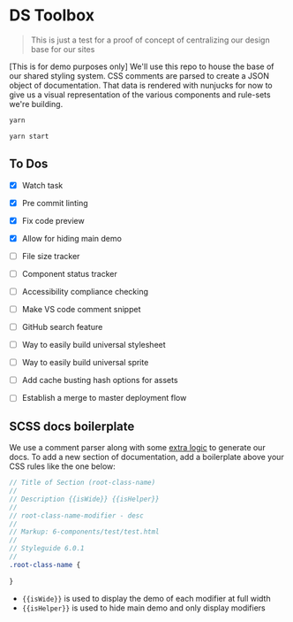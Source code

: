 # DS Toolbox

> This is just a test for a proof of concept of centralizing our design base for our sites

[This is for demo purposes only] We'll use this repo to house the base of our shared styling system. CSS comments are parsed to create a JSON object of documentation. That data is rendered with nunjucks for now to give us a visual representation of the various components and rule-sets we're building.


```sh
yarn
```

```sh
yarn start
```




## To Dos
* [x] Watch task
* [x] Pre commit linting
* [x] Fix code preview
* [x] Allow for hiding main demo
* [ ] File size tracker
* [ ] Component status tracker
* [ ] Accessibility compliance checking
* [ ] Make VS code comment snippet
* [ ] GitHub search feature
* [ ] Way to easily build universal stylesheet
* [ ] Way to easily build universal sprite
* [ ] Add cache busting hash options for assets
* [ ] Establish a merge to master deployment flow



## SCSS docs boilerplate

We use a comment parser along with some [extra logic](https://github.com/texastribune/ds-toolbox/blob/master/tasks/style-doc.js) to generate our docs. To add a new section of documentation, add a boilerplate above your CSS rules like the one below: 

```scss
// Title of Section (root-class-name)
//
// Description {{isWide}} {{isHelper}}
//
// root-class-name-modifier - desc
//
// Markup: 6-components/test/test.html
//
// Styleguide 6.0.1
//
.root-class-name {
  
}
```
- `{{isWide}}` is used to display the demo of each modifier at full width
- `{{isHelper}}` is used to hide main demo and only display modifiers